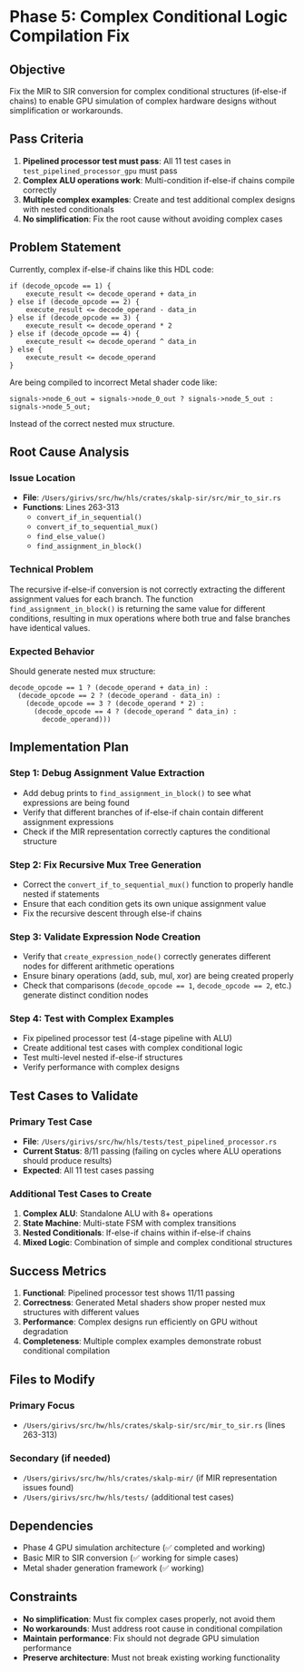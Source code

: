 # Phase 5: Complex Conditional Logic Compilation Fix

## Objective

Fix the MIR to SIR conversion for complex conditional structures (if-else-if chains) to enable GPU simulation of complex hardware designs without simplification or workarounds.

## Pass Criteria

1. **Pipelined processor test must pass**: All 11 test cases in `test_pipelined_processor_gpu` must pass
2. **Complex ALU operations work**: Multi-condition if-else-if chains compile correctly
3. **Multiple complex examples**: Create and test additional complex designs with nested conditionals
4. **No simplification**: Fix the root cause without avoiding complex cases

## Problem Statement

Currently, complex if-else-if chains like this HDL code:

```hdl
if (decode_opcode == 1) {
    execute_result <= decode_operand + data_in
} else if (decode_opcode == 2) {
    execute_result <= decode_operand - data_in
} else if (decode_opcode == 3) {
    execute_result <= decode_operand * 2
} else if (decode_opcode == 4) {
    execute_result <= decode_operand ^ data_in
} else {
    execute_result <= decode_operand
}
```

Are being compiled to incorrect Metal shader code like:
```metal
signals->node_6_out = signals->node_0_out ? signals->node_5_out : signals->node_5_out;
```

Instead of the correct nested mux structure.

## Root Cause Analysis

### Issue Location
- **File**: `/Users/girivs/src/hw/hls/crates/skalp-sir/src/mir_to_sir.rs`
- **Functions**: Lines 263-313
  - `convert_if_in_sequential()`
  - `convert_if_to_sequential_mux()`
  - `find_else_value()`
  - `find_assignment_in_block()`

### Technical Problem
The recursive if-else-if conversion is not correctly extracting the different assignment values for each branch. The function `find_assignment_in_block()` is returning the same value for different conditions, resulting in mux operations where both true and false branches have identical values.

### Expected Behavior
Should generate nested mux structure:
```
decode_opcode == 1 ? (decode_operand + data_in) :
  (decode_opcode == 2 ? (decode_operand - data_in) :
    (decode_opcode == 3 ? (decode_operand * 2) :
      (decode_opcode == 4 ? (decode_operand ^ data_in) :
        decode_operand)))
```

## Implementation Plan

### Step 1: Debug Assignment Value Extraction
- Add debug prints to `find_assignment_in_block()` to see what expressions are being found
- Verify that different branches of if-else-if chain contain different assignment expressions
- Check if the MIR representation correctly captures the conditional structure

### Step 2: Fix Recursive Mux Tree Generation
- Correct the `convert_if_to_sequential_mux()` function to properly handle nested if statements
- Ensure that each condition gets its own unique assignment value
- Fix the recursive descent through else-if chains

### Step 3: Validate Expression Node Creation
- Verify that `create_expression_node()` correctly generates different nodes for different arithmetic operations
- Ensure binary operations (add, sub, mul, xor) are being created properly
- Check that comparisons (`decode_opcode == 1`, `decode_opcode == 2`, etc.) generate distinct condition nodes

### Step 4: Test with Complex Examples
- Fix pipelined processor test (4-stage pipeline with ALU)
- Create additional test cases with complex conditional logic
- Test multi-level nested if-else-if structures
- Verify performance with complex designs

## Test Cases to Validate

### Primary Test Case
- **File**: `/Users/girivs/src/hw/hls/tests/test_pipelined_processor.rs`
- **Current Status**: 8/11 passing (failing on cycles where ALU operations should produce results)
- **Expected**: All 11 test cases passing

### Additional Test Cases to Create
1. **Complex ALU**: Standalone ALU with 8+ operations
2. **State Machine**: Multi-state FSM with complex transitions
3. **Nested Conditionals**: If-else-if chains within if-else-if chains
4. **Mixed Logic**: Combination of simple and complex conditional structures

## Success Metrics

1. **Functional**: Pipelined processor test shows 11/11 passing
2. **Correctness**: Generated Metal shaders show proper nested mux structures with different values
3. **Performance**: Complex designs run efficiently on GPU without degradation
4. **Completeness**: Multiple complex examples demonstrate robust conditional compilation

## Files to Modify

### Primary Focus
- `/Users/girivs/src/hw/hls/crates/skalp-sir/src/mir_to_sir.rs` (lines 263-313)

### Secondary (if needed)
- `/Users/girivs/src/hw/hls/crates/skalp-mir/` (if MIR representation issues found)
- `/Users/girivs/src/hw/hls/tests/` (additional test cases)

## Dependencies

- Phase 4 GPU simulation architecture (✅ completed and working)
- Basic MIR to SIR conversion (✅ working for simple cases)
- Metal shader generation framework (✅ working)

## Constraints

- **No simplification**: Must fix complex cases properly, not avoid them
- **No workarounds**: Must address root cause in conditional compilation
- **Maintain performance**: Fix should not degrade GPU simulation performance
- **Preserve architecture**: Must not break existing working functionality